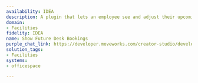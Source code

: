 ```yaml
---
availability: IDEA
description: A plugin that lets an employee see and adjust their upcoming desk bookings.
domain:
- Facilities
fidelity: IDEA
name: Show Future Desk Bookings
purple_chat_link: https://developer.moveworks.com/creator-studio/developer-tools/purple-chat/?conversation=%7B%22startTimestamp%22%3A%2211%3A43+AM%22%2C%22messages%22%3A%5B%7B%22role%22%3A%22user%22%2C%22parts%22%3A%5B%7B%22richText%22%3A%22Show+me+my+desk+bookings+for+the+next+2+weeks.%22%7D%5D%7D%2C%7B%22role%22%3A%22assistant%22%2C%22parts%22%3A%5B%7B%22reasoningSteps%22%3A%5B%7B%22status%22%3A%22success%22%2C%22richText%22%3A%22Queries+OfficeSpace+for+user%27s+upcoming+desk+bookings+for+the+next+2+weeks.%22%7D%5D%7D%2C%7B%22richText%22%3A%22%3Cp%3EHere+are+your+upcoming+desk+bookings%3A%3Cbr%3E%3C%2Fp%3E%22%7D%2C%7B%22richText%22%3A%22%3Cb%3EDesk+Booking+1%3A+April+20%2C+2023%3C%2Fb%3E%3Cbr%3E%3Cp%3E%3Cb%3EDesk%3A+%3C%2Fb%3ED12%3Cbr%3E%3Cb%3ELocation%3A+%3C%2Fb%3EMain+Office%3Cbr%3E%3C%2Fp%3E%22%7D%2C%7B%22buttons%22%3A%5B%7B%22style%22%3A%22outlined%22%2C%22buttonText%22%3A%22Cancel+Booking%22%7D%5D%7D%2C%7B%22richText%22%3A%22%3Cb%3EDesk+Booking+2%3A+April+22%2C+2023%3C%2Fb%3E%3Cbr%3E%3Cp%3E%3Cb%3EDesk%3A+%3C%2Fb%3EA34%3Cbr%3E%3Cb%3ELocation%3A+%3C%2Fb%3EAnnex+Building%3Cbr%3E%3C%2Fp%3E%22%7D%2C%7B%22buttons%22%3A%5B%7B%22style%22%3A%22filled%22%2C%22buttonText%22%3A%22Cancel+Booking%22%7D%5D%7D%2C%7B%22richText%22%3A%22%3Cb%3EDesk+Booking+3%3A+April+27%2C+2023%3C%2Fb%3E%3Cbr%3E%3Cp%3E%3Cb%3EDesk%3A+%3C%2Fb%3EB56%3Cbr%3E%3Cb%3ELocation%3A+%3C%2Fb%3EMain+Office%3Cbr%3E%3C%2Fp%3E%22%7D%2C%7B%22buttons%22%3A%5B%7B%22style%22%3A%22outlined%22%2C%22buttonText%22%3A%22Cancel+Booking%22%7D%5D%7D%5D%7D%2C%7B%22role%22%3A%22assistant%22%2C%22parts%22%3A%5B%7B%22reasoningSteps%22%3A%5B%7B%22status%22%3A%22success%22%2C%22richText%22%3A%22Cancel+the+specified+desk+booking+in+OfficeSpace+without+further+confirmation+step.%22%7D%5D%7D%2C%7B%22richText%22%3A%22%3Cp%3EYour+booking+on+April+22%2C+2023%2C+has+been+successfully+canceled.%3Cbr%3E%3C%2Fp%3E%22%7D%5D%7D%5D%7D
solution_tags:
- Facilities
systems:
- officespace

---
```

